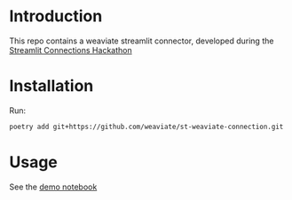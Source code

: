 # Introduction

This repo contains a weaviate streamlit connector, developed during the [Streamlit Connections Hackathon](https://discuss.streamlit.io/t/connections-hackathon/47574)

# Installation

Run:

 ```bash 
 poetry add git+https://github.com/weaviate/st-weaviate-connection.git
 ```
# Usage

See the [demo notebook](./notebooks/01_demo.ipynb)